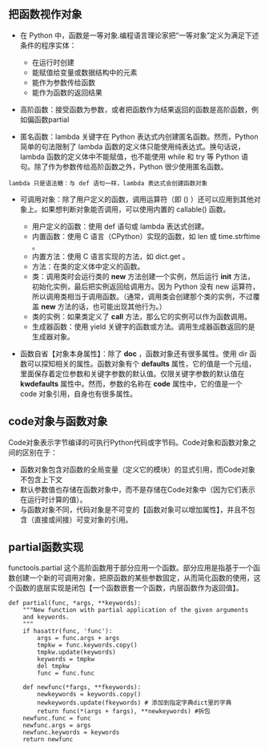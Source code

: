 ## 把函数视作对象

* 在 Python 中，函数是一等对象.编程语言理论家把“一等对象”定义为满足下述条件的程序实体：
    * 在运行时创建
    * 能赋值给变量或数据结构中的元素
    * 能作为参数传给函数
    * 能作为函数的返回结果

* 高阶函数：接受函数为参数，或者把函数作为结果返回的函数是高阶函数，例如偏函数partial
* 匿名函数：lambda 关键字在 Python 表达式内创建匿名函数。然而，Python 简单的句法限制了 lambda 函数的定义体只能使用纯表达式。换句话说，lambda 函数的定义体中不能赋值，也不能使用 while 和 try 等 Python 语句。除了作为参数传给高阶函数之外，Python 很少使用匿名函数。

```
lambda 只是语法糖：与 def 语句一样，lambda 表达式会创建函数对象

```

* 可调用对象：除了用户定义的函数，调用运算符（即 () ）还可以应用到其他对象上。如果想判断对象能否调用，可以使用内置的 callable() 函数。
    * 用户定义的函数：使用 def 语句或 lambda 表达式创建。
    * 内置函数：使用 C 语言（CPython）实现的函数，如 len 或 time.strftime 。
    * 内置方法：使用 C 语言实现的方法，如 dict.get 。
    * 方法：在类的定义体中定义的函数。
    * 类：调用类时会运行类的 __new__ 方法创建一个实例，然后运行 __init__ 方法，初始化实例，最后把实例返回给调用方。因为 Python 没有 new 运算符，所以调用类相当于调用函数。（通常，调用类会创建那个类的实例，不过覆盖 __new__ 方法的话，也可能出现其他行为。）
    * 类的实例：如果类定义了 __call__ 方法，那么它的实例可以作为函数调用。
    * 生成器函数：使用 yield 关键字的函数或方法。调用生成器函数返回的是生成器对象。

* 函数自省【对象本身属性】：除了 __doc__ ，函数对象还有很多属性。使用 dir 函数可以探知相关的属性。函数对象有个 __defaults__ 属性，它的值是一个元组，里面保存着定位参数和关键字参数的默认值。仅限关键字参数的默认值在 __kwdefaults__ 属性中。然而，参数的名称在 __code__ 属性中，它的值是一个 code 对象引用，自身也有很多属性。    

## code对象与函数对象

Code对象表示字节编译的可执行Python代码或字节码。Code对象和函数对象之间的区别在于：

* 函数对象包含对函数的全局变量（定义它的模块）的显式引用，而Code对象不包含上下文
* 默认参数值也存储在函数对象中，而不是存储在Code对象中（因为它们表示在运行时计算的值）。
* 与函数对象不同，代码对象是不可变的【函数对象可以增加属性】，并且不包含（直接或间接）可变对象的引用。

## partial函数实现

functools.partial 这个高阶函数用于部分应用一个函数。部分应用是指基于一个函数创建一个新的可调用对象，把原函数的某些参数固定，从而简化函数的使用，这个函数的底层实现是闭包【一个函数嵌套一个函数，内层函数作为返回值】。

```
def partial(func, *args, **keywords):
    """New function with partial application of the given arguments
    and keywords.
    """
    if hasattr(func, 'func'):
        args = func.args + args
        tmpkw = func.keywords.copy()
        tmpkw.update(keywords)
        keywords = tmpkw
        del tmpkw
        func = func.func

    def newfunc(*fargs, **fkeywords):
        newkeywords = keywords.copy()
        newkeywords.update(fkeywords) # 添加到指定字典dict里的字典
        return func(*(args + fargs), **newkeywords) #拆包
    newfunc.func = func
    newfunc.args = args
    newfunc.keywords = keywords
    return newfunc
```